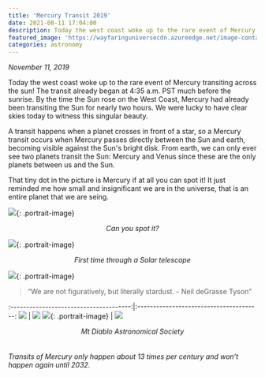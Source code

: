 ```yaml
---
title: 'Mercury Transit 2019'
date: 2021-08-11 17:04:00
description: Today the west coast woke up to the rare event of Mercury transiting across the sun! The transit already began at 4:35 a.m. PST much before the sunrise. By the time the Sun rose on the West Coast, Mercury had already been transiting the Sun for nearly two hours. We were lucky to have clear skies today to witness this singular beauty.
featured_image: 'https://wayfaringuniversecdn.azureedge.net/image-container/astronomy/mercurytransit/mercury.jpg'
categories: astronomy
---
```


<i>November 11, 2019</i>


Today the west coast woke up to the rare event of Mercury transiting across the sun! The transit already began at 4:35 a.m. PST much before the sunrise. By the time the Sun rose on the West Coast, Mercury had already been transiting the Sun for nearly two hours. We were lucky to have clear skies today to witness this singular beauty.


A transit happens when a planet crosses in front of a star, so a Mercury transit occurs when Mercury passes directly between the Sun and earth, becoming visible against the Sun's bright disk.
From earth, we can only ever see two planets transit the Sun: Mercury and Venus since these are the only planets between us and the Sun.

That tiny dot in the picture is Mercury if at all you can spot it! It just reminded me how small and insignificant we are in the universe, that is an entire planet that we are seing.

![]({{site.data.settings.basic_settings.cdn_url}}/astronomy/mercurytransit/mercury.jpg){: .portrait-image}
<center class="image-caption"><i>Can you spot it?</i></center>

![]({{site.data.settings.basic_settings.cdn_url}}/astronomy/mercurytransit/mercurythroughtelescope.jpg){: .portrait-image}
<center class="image-caption"><i>First time through a Solar telescope</i></center>

![]({{site.data.settings.basic_settings.cdn_url}}/astronomy/mercurytransit/astronomyevent.jpg){: .portrait-image}

<blockquote>
  <p>“We are not figuratively, but literally stardust. - Neil deGrasse Tyson”</p>
</blockquote>

:--------------------------------------:|:---------------------------------------:
![]({{site.data.settings.basic_settings.cdn_url}}/astronomy/mercurytransit/transitofmercury.jpg)       |  ![]({{site.data.settings.basic_settings.cdn_url}}/astronomy/mercurytransit/mtdiabloastronomicalsociety.jpg)
![]({{site.data.settings.basic_settings.cdn_url}}/astronomy/mercurytransit/viewthroughtelescope.jpg){: .portrait-image}       |  ![]({{site.data.settings.basic_settings.cdn_url}}/astronomy/mercurytransit/mercurybeforesun.jpg)

<center class="image-caption"><i>Mt Diablo Astronomical Society</i></center>
<br><br>
<i>Transits of Mercury only happen about 13 times per century and won’t happen again until 2032.</i>